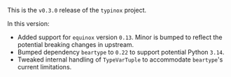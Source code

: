 This is the `v0.3.0` release of the `typinox` project.

In this version:

- Added support for `equinox` version `0.13`. Minor is bumped to reflect the potential breaking changes in upstream.
- Bumped dependency `beartype` to `0.22` to support potential Python `3.14`.
- Tweaked internal handling of `TypeVarTuple` to accommodate `beartype`'s current limitations.

<!-- TODO before release: pyproject.toml, docs/src/conf.py -->
